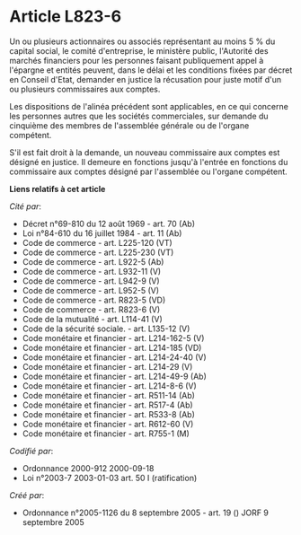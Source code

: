 # Article L823-6

Un ou plusieurs actionnaires ou associés représentant au moins 5 % du capital social, le comité d'entreprise, le ministère
public, l'Autorité des marchés financiers pour les personnes faisant publiquement appel à l'épargne et entités peuvent, dans
le délai et les conditions fixées par décret en Conseil d'Etat, demander en justice la récusation pour juste motif d'un ou
plusieurs commissaires aux comptes.

Les dispositions de l'alinéa précédent sont applicables, en ce qui concerne les personnes autres que les sociétés
commerciales, sur demande du cinquième des membres de l'assemblée générale ou de l'organe compétent.

S'il est fait droit à la demande, un nouveau commissaire aux comptes est désigné en justice. Il demeure en fonctions jusqu'à
l'entrée en fonctions du commissaire aux comptes désigné par l'assemblée ou l'organe compétent.

**Liens relatifs à cet article**

_Cité par_:

  - Décret n°69-810 du 12 août 1969 - art. 70 (Ab)
  - Loi n°84-610 du 16 juillet 1984 - art. 11 (Ab)
  - Code de commerce - art. L225-120 (VT)
  - Code de commerce - art. L225-230 (VT)
  - Code de commerce - art. L922-5 (Ab)
  - Code de commerce - art. L932-11 (V)
  - Code de commerce - art. L942-9 (V)
  - Code de commerce - art. L952-5 (V)
  - Code de commerce - art. R823-5 (VD)
  - Code de commerce - art. R823-6 (V)
  - Code de la mutualité - art. L114-41 (V)
  - Code de la sécurité sociale. - art. L135-12 (V)
  - Code monétaire et financier - art. L214-162-5 (V)
  - Code monétaire et financier - art. L214-185 (VD)
  - Code monétaire et financier - art. L214-24-40 (V)
  - Code monétaire et financier - art. L214-29 (V)
  - Code monétaire et financier - art. L214-49-9 (Ab)
  - Code monétaire et financier - art. L214-8-6 (V)
  - Code monétaire et financier - art. R511-14 (Ab)
  - Code monétaire et financier - art. R517-4 (Ab)
  - Code monétaire et financier - art. R533-8 (Ab)
  - Code monétaire et financier - art. R612-60 (V)
  - Code monétaire et financier - art. R755-1 (M)

_Codifié par_:

  - Ordonnance 2000-912 2000-09-18
  - Loi n°2003-7 2003-01-03 art. 50 I (ratification)

_Créé par_:

  - Ordonnance n°2005-1126 du 8 septembre 2005 - art. 19 () JORF 9 septembre 2005
